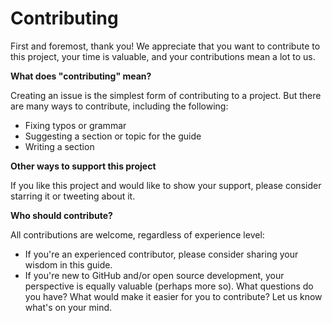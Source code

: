 # Contributing

First and foremost, thank you! We appreciate that you want to contribute to this project, your time is valuable, and your contributions mean a lot to us.

**What does "contributing" mean?**

Creating an issue is the simplest form of contributing to a project. But there are many ways to contribute, including the following:

- Fixing typos or grammar
- Suggesting a section or topic for the guide
- Writing a section

**Other ways to support this project**

If you like this project and would like to show your support, please consider starring it or tweeting about it.

**Who should contribute?**

All contributions are welcome, regardless of experience level:

- If you're an experienced contributor, please consider sharing your wisdom in this guide.
- If you're new to GitHub and/or open source development, your perspective is equally valuable (perhaps more so). What questions do you have? What would make it easier for you to contribute? Let us know what's on your mind.

